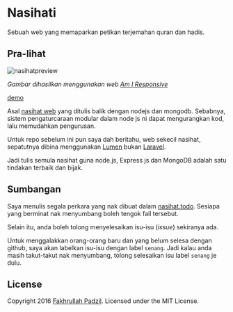 # Nasihati

Sebuah web yang memaparkan petikan terjemahan quran dan hadis. 

## Pra-lihat

![nasihatpreview](https://cloud.githubusercontent.com/assets/5182052/17733894/93162304-64ab-11e6-8005-757c5a439c78.png)

_Gambar dihasilkan menggunakan web [Am I Responsive](http://ami.responsivedesign.is/)_

[demo](https://nasihat.fajarhac.com)

Asal [nasihat web](https://github.com/fakhrullah/nasihat) yang ditulis balik dengan nodejs dan mongodb. Sebabnya, sistem pengaturcaraan modular dalam node js ni dapat mengurangkan kod, lalu memudahkan pengurusan.

Untuk repo sebelum ini pun saya dah beritahu, web sekecil nasihat, sepatutnya dibina menggunakan [Lumen](https://lumen.laravel.com/) bukan [Laravel](https://laravel.com/). 

Jadi tulis semula nasihat guna node.js, Express js dan MongoDB adalah satu tindakan terbaik dan bijak.

## Sumbangan

Saya menulis segala perkara yang nak dibuat dalam [nasihat.todo](/nasihat.todo). Sesiapa yang berminat nak menyumbang boleh tengok fail tersebut.

Selain itu, anda boleh tolong menyelesaikan isu-isu (_issue_) sekiranya ada. 

Untuk menggalakkan orang-orang baru dan yang belum selesa dengan github, saya akan labelkan isu-isu dengan label `senang`. Jadi kalau anda masih takut-takut nak menyumbang, tolong selesaikan isu label `senang` je dulu.

## License

Copyright 2016 [Fakhrullah Padzil](https://blog.fajarhac.com). Licensed under the MIT License.

